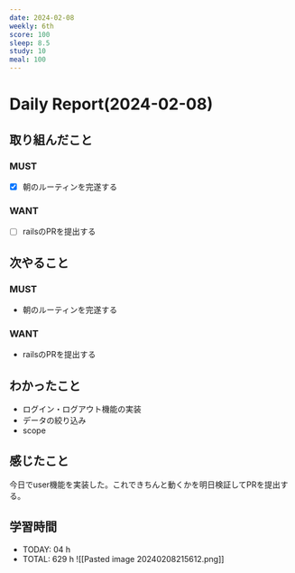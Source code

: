 ```yaml
---
date: 2024-02-08
weekly: 6th
score: 100
sleep: 8.5
study: 10
meal: 100
---
```

# Daily Report(2024-02-08)
## 取り組んだこと
### MUST
- [x] 朝のルーティンを完遂する
### WANT
- [ ] railsのPRを提出する
## 次やること
### MUST
- 朝のルーティンを完遂する
### WANT
- railsのPRを提出する
## わかったこと
- ログイン・ログアウト機能の実装
- データの絞り込み
- scope
## 感じたこと
今日でuser機能を実装した。これできちんと動くかを明日検証してPRを提出する。
## 学習時間
- TODAY: 04 h
- TOTAL: 629 h
![[Pasted image 20240208215612.png]]
